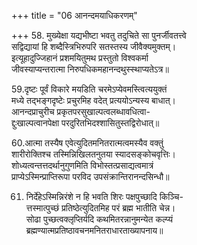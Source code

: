 +++
title = "06 आनन्दमयाधिकरणम्"

+++
58. मुख्येक्षा यद्यभीष्टा भवतु तदुचिते सा पुनर्जीवतत्त्वे  
सद्विद्यायां हि शब्दैस्त्रिभिरुपरि सतस्तस्य जीवैक्यमुक्तम्।  
इत्यूहादुज्जिहानं प्रशमयितुमथ प्रस्तुतो विश्वकर्मा  
जीवस्याप्यन्तरात्मा निरुपधिकमहानन्दथुस्स्थाप्यतेऽत्र॥

59.दृष्टः पूर्वं विकारे मयडिति चरमेऽप्येवमस्त्वित्ययुक्तं  
मध्ये तद्भङ्गदृष्टेः प्रचुरमिह वदेत् प्रत्ययोऽन्यस्य बाधात्।  
आनन्दप्राचुरीच प्रकृतपरसुखाल्पत्वलब्धावधित्वा-  
द्दुःखाल्पत्वानपेक्षा परदुरितभिदश्शासितुस्तद्विरोधात्॥

60.आत्मा तस्यैष एवेत्युदितमनितरात्मत्वमस्यैव वक्तुं  
शारीरोक्तिश्च तस्मिन्निखिलतनुतया स्यादसङ्कोचवृत्तिः।  
शोध्यत्वन्तत्तदर्थानुगुणमिति विभोस्तत्प्रसाद्यत्वमात्रं   
प्राप्येऽस्मिन्प्राप्तिरूपा परविद उपसंक्रान्तिरानन्दसिन्धौ॥

61. निर्देहेऽस्मिन्निरंशे न हि भवति शिरः पक्षपुच्छादि किञ्चि-  
त्तस्मात्पुच्छं प्रतिष्ठेत्युदितमिह परं ब्रह्म भातीति चेन्न।  
सोढा पुच्छत्वक्लृप्तिर्यदि कथमितरन्नानुमन्येत कल्प्यं  
ब्रह्मण्यात्मप्रतिष्ठावचनमनितराधारताख्यापनाय॥